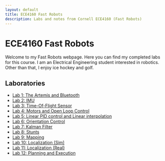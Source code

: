 ```yaml
---
layout: default
title: ECE4160 Fast Robots
description: Labs and notes from Cornell ECE4160 (Fast Robots)
---
```


# ECE4160 Fast Robots

Welcome to my Fast Robots webpage. Here you can find my completed labs for this course. I am an Electrical Engineering student interested in robotics. Other than that, I enjoy ice hockey and golf.

## Laboratories

<div class="labs-grid">

* [Lab 1: The Artemis and Bluetooth](./Lab1.md)
* [Lab 2: IMU](./Lab2.md)
* [Lab 3: Time-Of-Flight Sensor](./Lab3.md)
* [Lab 4: Motors and Open Loop Control](./Lab4.md)
* [Lab 5: Linear PID control and Linear interpolation](./Lab5.md)
* [Lab 6: Orientation Control](./Lab6.md)
* [Lab 7: Kalman Filter](./Lab7.md)
* [Lab 8: Stunts](./Lab8.md)
* [Lab 9: Mapping](./Lab9.md)
* [Lab 10: Localization (Sim)](./Lab10.md)
* [Lab 11: Localization (Real)](./Lab11.md)
* [Lab 12: Planning and Execution](./Lab12.md)

</div>
